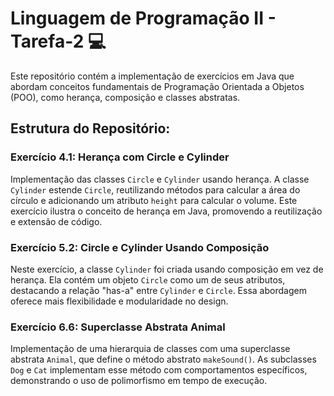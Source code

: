 # Linguagem de Programação II - Tarefa-2 💻

Este repositório contém a implementação de exercícios em Java que abordam conceitos fundamentais de Programação Orientada a Objetos (POO), como herança, composição e classes abstratas.

## Estrutura do Repositório:

### Exercício 4.1: Herança com Circle e Cylinder
Implementação das classes `Circle` e `Cylinder` usando herança. A classe `Cylinder` estende `Circle`, reutilizando métodos para calcular a área do círculo e adicionando um atributo `height` para calcular o volume. Este exercício ilustra o conceito de herança em Java, promovendo a reutilização e extensão de código.

### Exercício 5.2: Circle e Cylinder Usando Composição
Neste exercício, a classe `Cylinder` foi criada usando composição em vez de herança. Ela contém um objeto `Circle` como um de seus atributos, destacando a relação "has-a" entre `Cylinder` e `Circle`. Essa abordagem oferece mais flexibilidade e modularidade no design.

### Exercício 6.6: Superclasse Abstrata Animal
Implementação de uma hierarquia de classes com uma superclasse abstrata `Animal`, que define o método abstrato `makeSound()`. As subclasses `Dog` e `Cat` implementam esse método com comportamentos específicos, demonstrando o uso de polimorfismo em tempo de execução.

